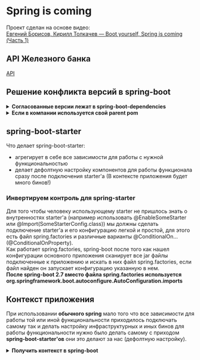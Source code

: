# Spring is coming

Проект сделан на основе видео:</br>
[Евгений Борисов, Кирилл Толкачев — Boot yourself, Spring is coming (Часть 1)](https://www.youtube.com/watch?v=yy43NOreJG4&ab_channel=JPoint%2CJoker%D0%B8JUGru)</br>

## API Железного банка

[API](http://localhost:8080/swagger-ui/index.html)

## Решение конфликта версий в spring-boot

<details>
<summary><b>Согласованные версии лежат в spring-boot-dependencies</b></summary>
<img src="images/img.png">
 0. наш проект содержит в блоке parent spring-boot-starter-parent.</br>
 1. spring-boot-starter-parent в блоке parent содержит spring-boot-dependencies.</br>
 2. spring-boot-dependencies содержит блок dependencyManagement в котором лежат все согласованные
версии зависимостей, версия подтянется только в случает добавления зависимости в проект.</br>
 3. spring-boot-dependencies можно подключить и отдельно как pom файл в блоке dependencyManagement 
своего проекта.</br>
</details>
<details>
<summary><b>Если в компании используется свой parent pom</b></summary>
Если необходимо наследовать разрешение версий зависимостей из  spring-boot-dependencies и
из своего корпоративного pom файла с зависимостями можно использовать bom файл указав его в блоке
dependencyManagement.
<img src="images/img_1.png">
<img src="images/img_2.png">
</details>

## spring-boot-starter

Что делает spring-boot-starter:

- агрегирует в себе все зависимости для работы с нужной функциональностью
- делает дефолтную настройку компонентов для работы функционала сразу после подключения starter'а (В контексте
  приложения будет много бинов!)

### Инвертируем контроль для spring-starter

Для того чтобы человеку использующему starter не пришлось знать о внутренностях starter'а
(например использовать @EnableSomeStarter или @Import(SomeStarterConfig.class)) мы должны сделать
подключение starter'а и его конфигурацию легкой и простой, для этого есть файл spring.factories и различные варианты
@ConditionalOn...(@ConditionalOnProperty).</br>
Как работает spring.factories, spring-boot после того как нашел конфигурации основного приложения сканирует все jar
файлы
подключенные к приложению и искать в них файл spring.factories, если файл найден он запускает конфигурацию указанную в
нем.</br>
**После spring-boot 2.7 вместо файла spring.factories используется
org.springframework.boot.autoconfigure.AutoConfiguration.imports**
## Контекст приложения

При использовании **обычного spring** мало того что все зависимости для работы той или иной функциональности
приходилось подключать самому так и делать настройку инфраструктурных и иных бинов для работы функциональности
нужно было делать самому с приходом **spring-boot-starter'ов** они это делают за нас (дефолтную настройку).
<details>
<summary><b>Получить контекст в spring-boot</b></summary>
Получить контекст в spring-boot тоже можно как и в обычном spring приложении
<img src="images/img_3.png">
</details>